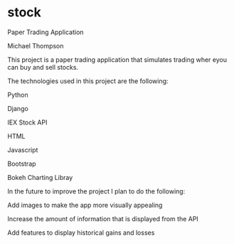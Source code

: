 # stock

Paper Trading Application



Michael Thompson



This project is a paper trading application that simulates trading wher eyou can buy and sell stocks.



The technologies used in this project are the following:



Python

Django

IEX Stock API 

HTML

Javascript

Bootstrap

Bokeh Charting Libray



In the future to improve the project I plan to do the following:



Add images to make the app more visually appealing



Increase the amount of information that is displayed from the API



Add features to display historical gains and losses
